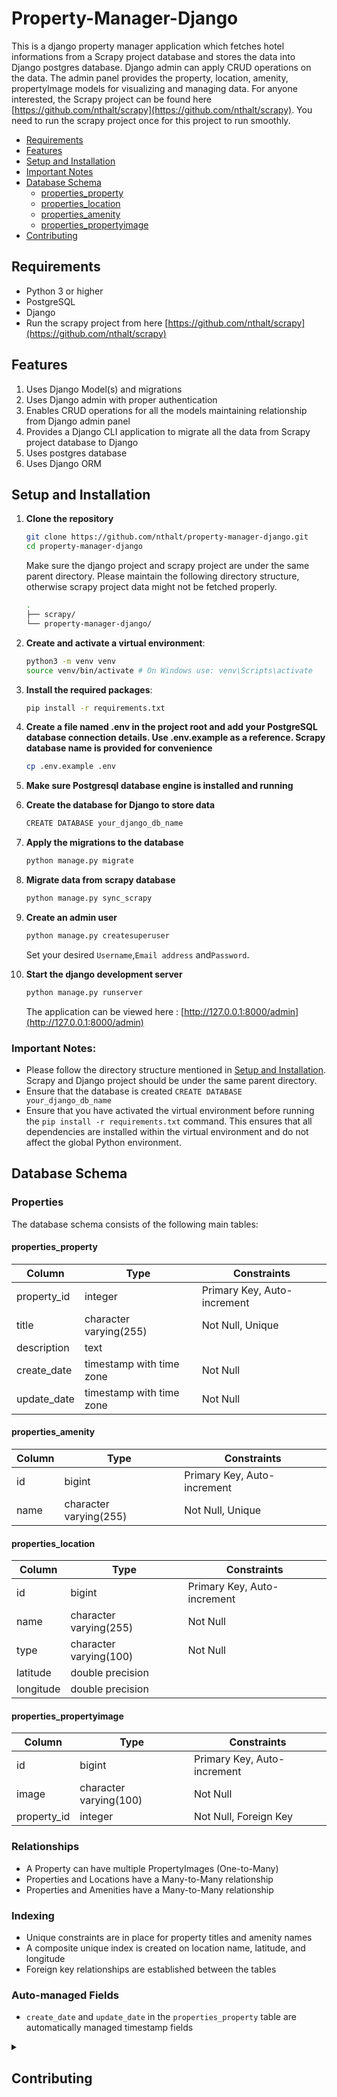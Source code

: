 # Property-Manager-Django

This is a django property manager application which fetches hotel informations from a Scrapy project database and stores the data into Django postgres database. Django admin can apply CRUD operations on the data. The admin panel provides the property, location, amenity, propertyImage models for visualizing and managing data.
For anyone interested, the Scrapy project can be found here [https://github.com/nthalt/scrapy](https://github.com/nthalt/scrapy). You need to run the scrapy project once for this project to run smoothly.

- [Requirements](#requirements)
- [Features](#features)
- [Setup and Installation](#setup-and-installation)
- [Important Notes](#important-notes)
- [Database Schema](#database-schema)
  - [properties_property](#properties_property)
  - [properties_location](#properties_location)
  - [properties_amenity](#properties_amenity)
  - [properties_propertyimage](#properties_propertyimage)
- [Contributing](#contributing)

## Requirements

- Python 3 or higher
- PostgreSQL
- Django
- Run the scrapy project from here [https://github.com/nthalt/scrapy](https://github.com/nthalt/scrapy)

## Features

1. Uses Django Model(s) and migrations
2. Uses Django admin with proper authentication
3. Enables CRUD operations for all the models maintaining relationship from
   Django admin panel
4. Provides a Django CLI application to migrate all the data from
   Scrapy project database to Django
5. Uses postgres database
6. Uses Django ORM

## Setup and Installation

1. **Clone the repository**

   ```bash
   git clone https://github.com/nthalt/property-manager-django.git
   cd property-manager-django
   ```

   Make sure the django project and scrapy project are under the same parent directory. Please maintain the following directory structure, otherwise scrapy project data might not be fetched properly.

   ```bash
   .
   ├── scrapy/
   └── property-manager-django/
   ```

2. **Create and activate a virtual environment**:

   ```bash
   python3 -m venv venv
   source venv/bin/activate # On Windows use: venv\Scripts\activate
   ```

3. **Install the required packages**:

   ```bash
   pip install -r requirements.txt
   ```

4. **Create a file named .env in the project root and add your PostgreSQL database connection details. Use .env.example as a reference. Scrapy database name is provided for convenience**

   ```bash
   cp .env.example .env
   ```

5. **Make sure Postgresql database engine is installed and running**

6. **Create the database for Django to store data**

   ```bash
   CREATE DATABASE your_django_db_name
   ```

<!-- 7. **Create the migration files**

   ```bash
   python manage.py makemigrations
   ``` -->

7.  **Apply the migrations to the database**

    ```bash
    python manage.py migrate
    ```

8.  **Migrate data from scrapy database**

    ```bash
    python manage.py sync_scrapy
    ```

9.  **Create an admin user**

    ```bash
    python manage.py createsuperuser
    ```

    Set your desired `Username`,`Email address` and`Password`.

10. **Start the django development server**

    ```bash
    python manage.py runserver
    ```

    The application can be viewed here : [http://127.0.0.1:8000/admin](http://127.0.0.1:8000/admin)

### Important Notes:

- Please follow the directory structure mentioned in [Setup and Installation](#setup-and-installation). Scrapy and Django project should be under the same parent directory.
- Ensure that the database is created `CREATE DATABASE your_django_db_name`
- Ensure that you have activated the virtual environment before running the `pip install -r requirements.txt` command. This ensures that all dependencies are installed within the virtual environment and do not affect the global Python environment.

## Database Schema

### Properties

The database schema consists of the following main tables:

#### properties_property

| Column      | Type                     | Constraints                 |
| ----------- | ------------------------ | --------------------------- |
| property_id | integer                  | Primary Key, Auto-increment |
| title       | character varying(255)   | Not Null, Unique            |
| description | text                     |                             |
| create_date | timestamp with time zone | Not Null                    |
| update_date | timestamp with time zone | Not Null                    |

#### properties_amenity

| Column | Type                   | Constraints                 |
| ------ | ---------------------- | --------------------------- |
| id     | bigint                 | Primary Key, Auto-increment |
| name   | character varying(255) | Not Null, Unique            |

#### properties_location

| Column    | Type                   | Constraints                 |
| --------- | ---------------------- | --------------------------- |
| id        | bigint                 | Primary Key, Auto-increment |
| name      | character varying(255) | Not Null                    |
| type      | character varying(100) | Not Null                    |
| latitude  | double precision       |                             |
| longitude | double precision       |                             |

#### properties_propertyimage

| Column      | Type                   | Constraints                 |
| ----------- | ---------------------- | --------------------------- |
| id          | bigint                 | Primary Key, Auto-increment |
| image       | character varying(100) | Not Null                    |
| property_id | integer                | Not Null, Foreign Key       |

### Relationships

- A Property can have multiple PropertyImages (One-to-Many)
- Properties and Locations have a Many-to-Many relationship
- Properties and Amenities have a Many-to-Many relationship

### Indexing

- Unique constraints are in place for property titles and amenity names
- A composite unique index is created on location name, latitude, and longitude
- Foreign key relationships are established between the tables

### Auto-managed Fields

- `create_date` and `update_date` in the `properties_property` table are automatically managed timestamp fields

<details>
<summary>

## Contributing

</summary>

We welcome contributions to this project. To ensure a smooth collaboration, please follow these guidelines:

1. **Fork the Repository**: Start by forking the repository on GitHub.

2. **Clone the Repository**: Clone your forked repository to your local machine using:

   ```bash
   git clone https://github.com/username/property-manager-django.git
   ```

3. **Create a Branch**: Create a new branch for your feature or bug fix:

   ```bash
   git checkout -b feature-or-bugfix-description
   ```

4. **Make Changes**: Implement your changes in the codebase. Ensure your code adheres to the project's coding standards and includes appropriate tests.

5. **Commit Changes**: Commit your changes with a clear and descriptive commit message:

   ```bash
   git add .
   git commit -m "Description of the feature or bug fix"
   ```

6. **Push to GitHub**: Push your branch to your forked repository on GitHub:

   ```bash
   git push origin feature-or-bugfix-description
   ```

7. **Create a Pull Request**: Go to the original repository on GitHub and create a pull request. Provide a clear and detailed description of your changes.

8. **Review Process**: Wait for the project maintainers to review your pull request. Be prepared to make any necessary changes based on feedback.

Thank you for your contributions! Your help is greatly appreciated.

</details>

